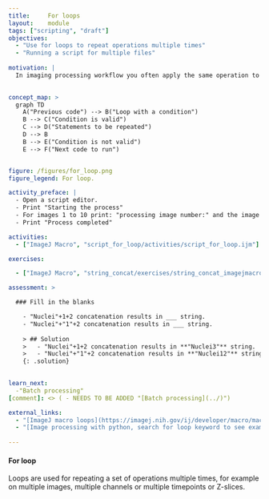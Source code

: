 ```yaml
---
title:     For loops
layout:    module
tags: ["scripting", "draft"]
objectives:
  - "Use for loops to repeat operations multiple times"
  - "Running a script for multiple files"
  
motivation: |
  In imaging processing workflow you often apply the same operation to several images, several labels, etc. In order to avoid repeating the same code several times we can use control flow statements such as a `for` loop. The `for` loop together with `if` clauses represent extremely useful tools when  programming. 

  
concept_map: >
  graph TD
    A("Previous code") --> B("Loop with a condition")
    B --> C("Condition is valid")
    C --> D("Statements to be repeated")
    D --> B
    B --> E("Condition is not valid")
    E --> F("Next code to run")


figure: /figures/for_loop.png
figure_legend: For loop.

activity_preface: |
  - Open a script editor.
  - Print "Starting the process"
  - For images 1 to 10 print: "processing image number:" and the image number.
  - Print "Process completed"

activities:
  - ["ImageJ Macro", "script_for_loop/activities/script_for_loop.ijm"]

exercises:

  - ["ImageJ Macro", "string_concat/exercises/string_concat_imagejmacro.md"]

assessment: >

  ### Fill in the blanks

    - "Nuclei"+1+2 concatenation results in ___ string.
    - "Nuclei"+"1"+2 concatenation results in ___ string.
    
    > ## Solution
    >   - "Nuclei"+1+2 concatenation results in **"Nuclei3"** string.
    >   - "Nuclei"+"1"+2 concatenation results in **"Nuclei12"** string.
    {: .solution}
    

learn_next:
  -"Batch processing"
[comment]: <> ( - NEEDS TO BE ADDED "[Batch processing](../)")

external_links:
  - "[ImageJ macro loops](https://imagej.nih.gov/ij/developer/macro/macros.html#loops)"
  - "[Image processing with python, search for loop keyword to see examples](https://datacarpentry.org/image-processing/aio/index.html)"
  
---
```

#### For loop
Loops are used for repeating a set of operations multiple times, for example on multiple images, multiple channels or multiple timepoints or Z-slices. 


